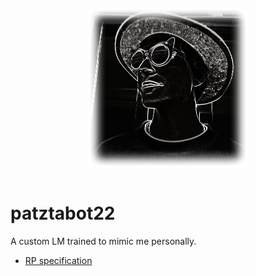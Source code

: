 <p align="center">
<img src="doc/assets/img/avatar-patztabot22-blurred.png" style="border-radius: 5px; margin: 1em" />
</p>

# patztabot22

A custom LM trained to mimic me personally.

- [RP specification](doc/rp-specification.md)

